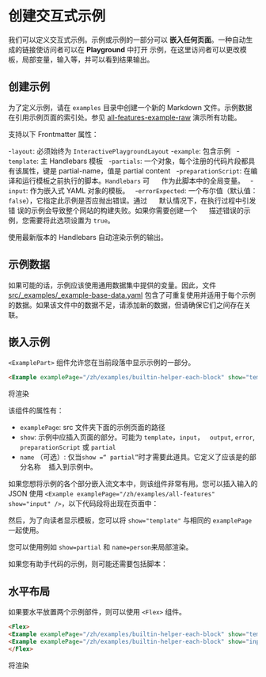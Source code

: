 # 创建交互式示例

我们可以定义交互式示例。示例或示例的一部分可以 **嵌入任何页面**。一种自动生成的链接使访问者可以在 **Playground** 中打开
示例，在这里访问者可以更改模板，局部变量，输入等，并可以看到结果输出。

## 创建示例

为了定义示例，请在 `examples` 目录中创建一个新的 Markdown 文件。示例数据在引用示例页面的索引处。参见
[all-features-example-raw](../../examples/all-features.md) 演示所有功能。

支持以下 Frontmatter 属性：

-`layout`: 必须始终为 `InteractivePlaygroundLayout` -`example`: 包含示例   -`template`: 主 Handlebars 模板
  -`partials`: 一个对象，每个注册的代码片段都具有该属性，键是 partial-name，值是 partial content   -`preparationScript`:
在编译和运行模板之前执行的脚本。`Handlebars` 可      作为此脚本中的全局变量。   -`input`: 作为嵌入式 YAML 对象的模板。
  -`errorExpected`: 一个布尔值（默认值： `false`），它指定此示例是否应抛出错误。通过      默认情况下，在执行过程中引发错
误的示例会导致整个网站的构建失败。如果你需要创建一个      描述错误的示例，您需要将此选项设置为 `true`。

使用最新版本的 Handlebars 自动渲染示例的输出。

## 示例数据

如果可能的话，示例应该使用通用数据集中提供的变量。因此，文件
[src/\_examples/\_example-base-data.yaml](https://github.com/handlebars-lang/docs/blob/master/src/_examples/_example-base-data.yaml)
包含了可重复使用并适用于每个示例的数据。如果该文件中的数据不足，请添加新的数据，但请确保它们之间存在关联。

## 嵌入示例

`<ExamplePart>` 组件允许您在当前段落中显示示例的一部分。

```md
<Example examplePage="/zh/examples/builtin-helper-each-block" show="template"/>
```

将渲染

<Example examplePage="/zh/examples/builtin-helper-each-block" show="template"/>

该组件的属性有：

- `examplePage`: src 文件夹下面的示例页面的路径
- `show`: 示例中应插入页面的部分。可能为 `template`，`input`，   `output`, `error`, `preparationScript` 或 `partial`
- `name` （可选）: 仅当`show =“ partial”`时才需要此道具。它定义了应该是的部分名称    插入到示例中。

如果您想将示例的各个部分嵌入流文本中，则该组件非常有用。您可以插入输入的 JSON 使用
`<Example examplePage="/zh/examples/all-features" show="input" />`，以下代码段将出现在页面中：

<Example examplePage="/zh/examples/all-features" show="input" />

然后，为了向读者显示模板，您可以将 `show="template"` 与相同的 `examplePage` 一起使用。

<Example examplePage="/zh/examples/all-features" show="template" />

您可以使用例如 `show=partial` 和 `name=person`来局部渲染。

<Example examplePage="/zh/examples/all-features" show="partial" name="person"/>

如果您有助手代码的示例，则可能还需要包括脚本：

<Example examplePage="/zh/examples/all-features" show="preparationScript" />

## 水平布局

如果要水平放置两个示例部件，则可以使用 `<Flex>` 组件。

```md
<Flex>
<Example examplePage="/zh/examples/builtin-helper-each-block" show="template"/>
<Example examplePage="/zh/examples/builtin-helper-each-block" show="input"/>
</Flex>
```

将渲染

<Flex>
<Example examplePage="/zh/examples/builtin-helper-each-block" show="template"/>
<Example examplePage="/zh/examples/builtin-helper-each-block" show="input"/>
</Flex>
